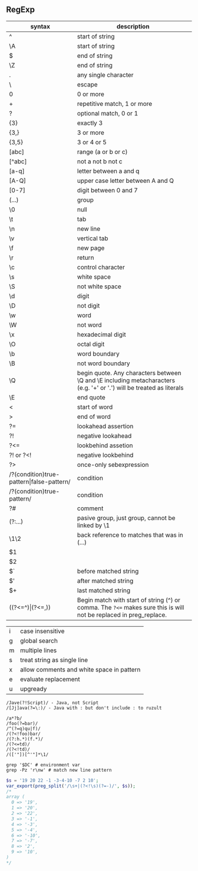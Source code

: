 RegExp
-

| syntax                                   | description |
|------------------------------------------|-------------|
|^                                         | start of string |
|\A                                        | start of string |
|$                                         | end of string |
|\Z                                        | end of string |
|.                                         | any single character |
|\                                         | escape |
|0                                         | 0 or more |
|+                                         | repetitive match, 1 or more |
|?                                         | optional match, 0 or 1 |
|{3}                                       | exactly 3 |
|{3,}                                      | 3 or more |
|{3,5}                                     | 3 or 4 or 5 |
|[abc]                                     | range (a or b or c) |
|[^abc]                                    | not a not b not c |
|[a-q]                                     | letter between a and q |
|[A-Q]                                     | upper case letter between A and Q |
|[0-7]                                     | digit between 0 and 7 |
|(...)                                     | group |
|\0                                        | null |
|\t                                        | tab |
|\n                                        | new line |
|\v                                        | vertical tab |
|\f                                        | new page |
|\r                                        | return |
|\c                                        | control character |
|\s                                        | white space |
|\S                                        | not white space |
|\d                                        | digit |
|\D                                        | not digit |
|\w                                        | word |
|\W                                        | not word |
|\x                                        | hexadecimal digit |
|\O                                        | octal digit |
|\b                                        | word boundary |
|\B                                        | not word boundary |
|\Q                                        | begin quote. Any characters between \Q and \E including metacharacters (e.g. '+' or '.') will be treated as literals |
|\E                                        | end quote |
|\<                                        | start of word |
|\>                                        | end of word |
|?=                                        | lookahead assertion |
|?!                                        | negative lookahead |
|?<=                                       | lookbehind assetion |
| ?! or ?<!                                | negative lookbehind |
| ?>                                       | once-only sebexpression |
| /?(condition)true-pattern\|false-pattern/| condition |
| /?(condition)true-pattern/               | condition |
| ?#                                       | comment |
| (?:...)                                  | pasive group, just group, cannot be linked by \1 |
| \1\2                                     | back reference to matches that was in (...) |
| $1                                       | |
| $2                                       | |
| $`                                       | before matched string |
| $'                                       | after matched string |
| $+                                       | last matched string |
|((?<=^)\|(?<=,))                          | Begin match with start of string (^) or comma. The `?<=` makes sure this is will not be replaced in preg_replace. |

|   |   |
|---|---|
| i | case insensitive |
| g | global search |
| m | multiple lines |
| s | treat string as single line |
| x | allow comments and white space in pattern |
| e | evaluate replacement |
| u | upgready |

````
/Jave(?!Script)/ - Java, not Script
/[Jj]ava(?=\:)/ - Java with : but don't include : to ruzult

/a*?b/
/foo(?=bar)/
/^(?=q)qu|f)/
/(?<!foo)bar/
/(?:h.*)(f.*)/
/(?<=td)/
/(?<!td)/
/(['"])[^'"]*\1/
````

````
grep '$DC' # environment var
grep -Pz 'r\nw' # match new line pattern
````

````php
$s = '19 20 22 -1 -3-4-10 -7 2 10';
var_export(preg_split('/\s+|(?<!\s)(?=-)/', $s));
/*
array (
  0 => '19',
  1 => '20',
  2 => '22',
  3 => '-1',
  4 => '-3',
  5 => '-4',
  6 => '-10',
  7 => '-7',
  8 => '2',
  9 => '10',
)
*/
````
